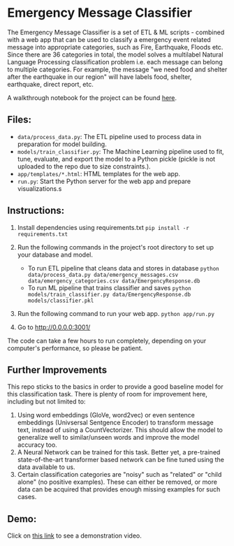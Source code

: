 # Emergency Message Classifier

The Emergency Message Classifier is a set of ETL & ML scripts - combined with a web app that can be used to classify a emergency event related message into appropriate categories, such as Fire, Earthquake, Floods etc. Since there are 36 categories in total, the model solves a multilabel Natural Language Processing classification problem i.e. each message can belong to multiple categories. For example, the message "we need food and shelter after the earthquake in our region" will have labels food, shelter, earthquake, direct report, etc.

A walkthrough notebook for the project can be found [here](https://github.com/bilalfatian/Emergency-message-classifier/blob/main/notebook/walkthrough.ipynb).

## Files:
- `data/process_data.py`: The ETL pipeline used to process data in preparation for model building.
- `models/train_classifier.py`: The Machine Learning pipeline used to fit, tune, evaluate, and export the model to a Python pickle (pickle is not uploaded to the repo due to size constraints.).
- `app/templates/*.html`: HTML templates for the web app.
- `run.py`: Start the Python server for the web app and prepare visualizations.s

## Instructions:

1. Install dependencies using requirements.txt
    `pip install -r requirements.txt`

2. Run the following commands in the project's root directory to set up your database and model.

    - To run ETL pipeline that cleans data and stores in database
        `python data/process_data.py data/emergency_messages.csv data/emergency_categories.csv data/EmergencyResponse.db`
    - To run ML pipeline that trains classifier and saves
        `python models/train_classifier.py data/EmergencyResponse.db models/classifier.pkl`

3. Run the following command to run your web app.
    `python app/run.py`

4. Go to http://0.0.0.0:3001/

The code can take a few hours to run completely, depending on your computer's performance, so please be patient.

## Further Improvements

This repo sticks to the basics in order to provide a good baseline model for this classification task. There is plenty of room for improvement here, including but not limited to:

1. Using word embeddings (GloVe, word2vec) or even sentence embeddings (Univsersal Sentgence Encoder) to transform message text, instead of using a CountVectorizer. This should allow the model to generalize well to similar/unseen words and improve the model accuracy too.
2. A Neural Network can be trained for this task. Better yet, a pre-trained state-of-the-art transformer based network can be fine tuned using the data available to us. 
3. Certain classification categories are "noisy" such as "related" or "child alone" (no positive examples). These can either be removed, or more data can be acquired that provides enough missing examples for such cases.


## Demo:

Click on [this link](https://player.vimeo.com/video/938785718) to see a demonstration video.


